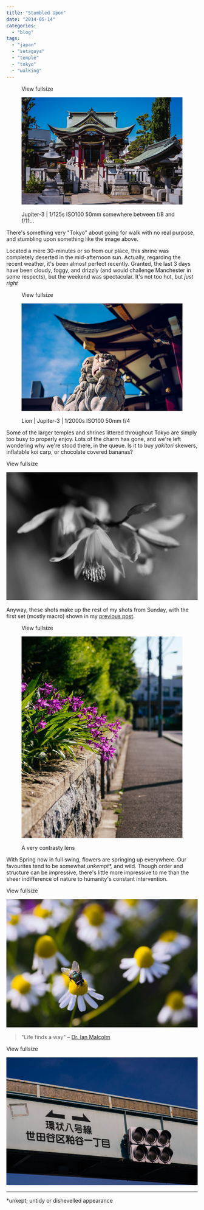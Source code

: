 ```yaml
---
title: "Stumbled Upon"
date: "2014-05-14"
categories: 
  - "blog"
tags: 
  - "japan"
  - "setagaya"
  - "temple"
  - "tokyo"
  - "walking"
---
```


<figure>

View fullsize

![Jupiter-3 | 1/125s ISO100 50mm somewhere between f/8 and f/11...](/assets/images/e0760-image-asset.jpeg)

<figcaption>



Jupiter-3 | 1/125s ISO100 50mm somewhere between f/8 and f/11...





</figcaption>



</figure>

There's something very "Tokyo" about going for walk with no real purpose, and stumbling upon something like the image above.

Located a mere 30-minutes or so from our place, this shrine was completely deserted in the mid-afternoon sun. Actually, regarding the recent weather, it's been almost perfect recently. Granted, the last 3 days have been cloudy, foggy, and drizzly (and would challenge Manchester in some respects), but the weekend was spectacular. It's not too hot, but _just right_

<figure>

View fullsize

![Lion | Jupiter-3 | 1/2000s ISO100 50mm f/4](/assets/images/38318-image-asset.jpeg)

<figcaption>



Lion | Jupiter-3 | 1/2000s ISO100 50mm f/4





</figcaption>



</figure>

Some of the larger temples and shrines littered throughout Tokyo are simply too busy to properly enjoy. Lots of the charm has gone, and we're left wondering why we're stood there, in the queue. Is it to buy _yakitori_ skewers, inflatable koi carp, or chocolate covered bananas?

View fullsize

![](/assets/images/07f44-image-asset.jpeg)

Anyway, these shots make up the rest of my shots from Sunday, with the first set (mostly macro) shown in my [previous post](http://www.martinirwinphotography.com/myblog/2014/5/12/by-any-other-name). 

<figure>

View fullsize

![A very contrasty lens](/assets/images/64d2a-20140511-dsc00998-ilce-7r.jpg)

<figcaption>



A very contrasty lens





</figcaption>



</figure>

With Spring now in full swing, flowers are springing up everywhere. Our favourites tend to be somewhat _unkempt\*,_ and wild. Though order and structure can be impressive, there's little more impressive to me than the sheer indifference of nature to humanity's constant intervention.

View fullsize

![](/assets/images/a9dc5-image-asset.jpeg)

> "Life finds a way" – [Dr. Ian Malcolm](https://www.youtube.com/watch?v=SkWeMvrNiOM)

View fullsize

![](/assets/images/648f2-image-asset.jpeg)

* * *

\*unkept; untidy or dishevelled appearance
